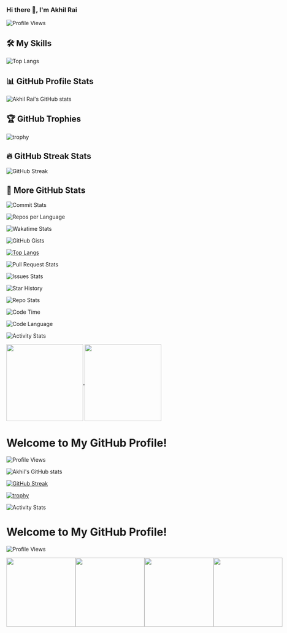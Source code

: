 ### Hi there 👋, I'm Akhil Rai

![Profile Views](https://komarev.com/ghpvc/?username=Rai-Akhil-28&style=flat-square)

## 🛠️ My Skills

![Top Langs](https://github-readme-stats.vercel.app/api/top-langs/?username=Rai-Akhil-28&layout=compact&theme=dark)

## 📊 GitHub Profile Stats

![Akhil Rai's GitHub stats](https://github-readme-stats.vercel.app/api?username=Rai-Akhil-28&show_icons=true&theme=dark)

## 🏆 GitHub Trophies

![trophy](https://github-profile-trophy.vercel.app/?username=Rai-Akhil-28&theme=onedark)

## 🔥 GitHub Streak Stats

![GitHub Streak](https://github-readme-streak-stats.herokuapp.com/?user=Rai-Akhil-28&theme=dark)

## 🚀 More GitHub Stats

![Commit Stats](https://github-readme-stats.vercel.app/api/top-langs/?username=Rai-Akhil-28&show_icons=true&locale=en&layout=compact&theme=dark)

![Repos per Language](https://github-readme-stats.vercel.app/api/top-langs/?username=Rai-Akhil-28&hide=css,java,html&layout=compact&langs_count=6&theme=dark)

![Wakatime Stats](https://github-readme-stats.vercel.app/api/wakatime?username=Rai-Akhil-28&theme=dark)

![GitHub Gists](https://github-readme-stats.vercel.app/api/gist?username=Rai-Akhil-28&theme=dark)

[![Top Langs](https://github-readme-stats.vercel.app/api/top-langs/?username=AkhilRai28&layout=pie)](https://github.com/anuraghazra/github-readme-stats)

![Pull Request Stats](https://github-readme-stats.vercel.app/api/pin/?username=Rai-Akhil-28&repo=github-readme-stats&theme=dark)

![Issues Stats](https://github-readme-stats.vercel.app/api/pin/?username=Rai-Akhil-28&repo=github-readme-streak-stats&theme=dark)

![Star History](https://github-readme-stats.vercel.app/api/star-history/?username=Rai-Akhil-28&theme=dark)

![Repo Stats](https://github-readme-stats.vercel.app/api/pin/?username=Rai-Akhil-28&repo=github-profile-trophy&theme=dark)

![Code Time](https://github-readme-stats.vercel.app/api/wakatime?username=Rai-Akhil-28&theme=dark)

![Code Language](https://github-readme-stats.vercel.app/api/top-langs/?username=Rai-Akhil-28&langs_count=10&theme=dark)

![Activity Stats](https://github-profile-summary-cards.vercel.app/api/cards/profile-details?username=Rai-Akhil-28&theme=dark)



<a href="https://github.com/anuraghazra/github-readme-stats">
  <img height=200 align="center" src="https://github-readme-stats.vercel.app/api?username=AkhilRai28" />
</a>
<a href="https://github.com/anuraghazra/convoychat">
  <img height=200 align="center" src="https://github-readme-stats.vercel.app/api/top-langs?username=AkhilRai28&layout=compact&langs_count=8&card_width=320" />
</a>


# Welcome to My GitHub Profile!

![Profile Views](https://komarev.com/ghpvc/?username=AkhilRai28&style=flat-square&color=blue)

![Akhil's GitHub stats](https://github-readme-stats.vercel.app/api?username=AkhilRai28&show_icons=true&theme=gruvbox_light)

[![GitHub Streak](https://github-readme-streak-stats.herokuapp.com?user=AkhilRai28&theme=solarized-light)](https://git.io/streak-stats)

[![trophy](https://github-profile-trophy.vercel.app/?username=AkhilRai28&row=2&column=3)](https://github.com/ryo-ma/github-profile-trophy)

![Activity Stats](https://github-profile-summary-cards.vercel.app/api/cards/profile-details?username=AkhilRai28&theme=dark)

##

# Welcome to My GitHub Profile!

![Profile Views](https://komarev.com/ghpvc/?username=AkhilRai28&style=flat-square&color=blue)

<div style="display: flex; justify-content: space-between;">

  <a href="https://github.com/anuraghazra/github-readme-stats">
    <img height="180" src="https://github-readme-stats.vercel.app/api?username=AkhilRai28&show_icons=true&theme=radical" />
  </a>

  <div>
    <a href="https://github.com/DenverCoder1/github-readme-streak-stats">
      <img height="180" src="https://github-readme-streak-stats.herokuapp.com?user=AkhilRai28&theme=radical" />
    </a>
  </div>
  <div>
    <a href="https://github.com/ryo-ma/github-profile-trophy">
      <img height="180" src="https://github-profile-trophy.vercel.app/?username=AkhilRai28&theme=radical" />
    </a>
  </div>
  <div>
    <a href="https://github.com/vn7n24fzkq/github-profile-summary-cards">
      <img height="180" src="https://github-profile-summary-cards.vercel.app/api/cards/profile-details?username=AkhilRai28&theme=dark" />
    </a>
  </div>

</div>



